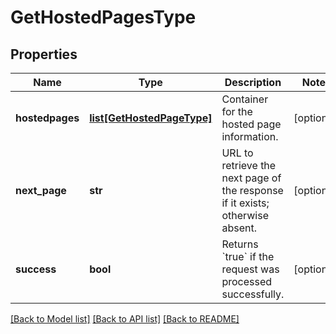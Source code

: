 # GetHostedPagesType

## Properties
Name | Type | Description | Notes
------------ | ------------- | ------------- | -------------
**hostedpages** | [**list[GetHostedPageType]**](GetHostedPageType.md) | Container for the hosted page information.  | [optional] 
**next_page** | **str** | URL to retrieve the next page of the response if it exists; otherwise absent.  | [optional] 
**success** | **bool** | Returns &#x60;true&#x60; if the request was processed successfully.  | [optional] 

[[Back to Model list]](../README.md#documentation-for-models) [[Back to API list]](../README.md#documentation-for-api-endpoints) [[Back to README]](../README.md)


